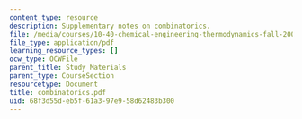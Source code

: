 ```yaml
---
content_type: resource
description: Supplementary notes on combinatorics.
file: /media/courses/10-40-chemical-engineering-thermodynamics-fall-2003/68f3d55deb5f61a397e958d62483b300_combinatorics.pdf
file_type: application/pdf
learning_resource_types: []
ocw_type: OCWFile
parent_title: Study Materials
parent_type: CourseSection
resourcetype: Document
title: combinatorics.pdf
uid: 68f3d55d-eb5f-61a3-97e9-58d62483b300
---
```

